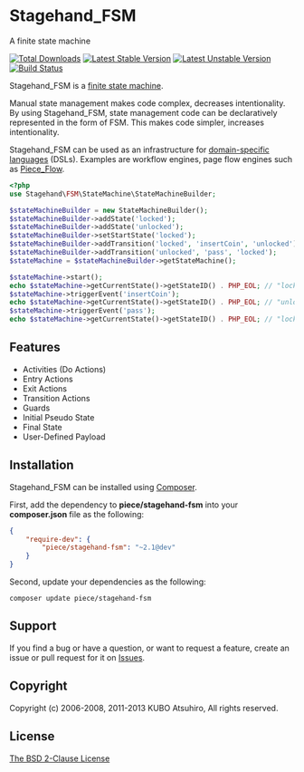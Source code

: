 # Stagehand_FSM

A finite state machine

[![Total Downloads](https://poser.pugx.org/piece/stagehand-fsm/downloads.png)](https://packagist.org/packages/piece/stagehand-fsm)
[![Latest Stable Version](https://poser.pugx.org/piece/stagehand-fsm/v/stable.png)](https://packagist.org/packages/piece/stagehand-fsm)
[![Latest Unstable Version](https://poser.pugx.org/piece/stagehand-fsm/v/unstable.png)](https://packagist.org/packages/piece/stagehand-fsm)
[![Build Status](https://travis-ci.org/piece/stagehand-fsm.svg?branch=master)](https://travis-ci.org/piece/stagehand-fsm)

Stagehand_FSM is a [finite state machine](https://en.wikipedia.org/wiki/Finite-state_machine).

Manual state management makes code complex, decreases intentionality. By using Stagehand_FSM, state management code can be declaratively represented in the form of FSM. This makes code simpler, increases intentionality.

Stagehand_FSM can be used as an infrastructure for [domain-specific languages](http://en.wikipedia.org/wiki/Domain-specific_language) (DSLs). Examples are workflow engines, page flow engines such as [Piece_Flow](https://github.com/piece/piece-flow).

```php
<?php
use Stagehand\FSM\StateMachine\StateMachineBuilder;

$stateMachineBuilder = new StateMachineBuilder();
$stateMachineBuilder->addState('locked');
$stateMachineBuilder->addState('unlocked');
$stateMachineBuilder->setStartState('locked');
$stateMachineBuilder->addTransition('locked', 'insertCoin', 'unlocked');
$stateMachineBuilder->addTransition('unlocked', 'pass', 'locked');
$stateMachine = $stateMachineBuilder->getStateMachine();

$stateMachine->start();
echo $stateMachine->getCurrentState()->getStateID() . PHP_EOL; // "locked"
$stateMachine->triggerEvent('insertCoin');
echo $stateMachine->getCurrentState()->getStateID() . PHP_EOL; // "unlocked"
$stateMachine->triggerEvent('pass');
echo $stateMachine->getCurrentState()->getStateID() . PHP_EOL; // "locked"
```

## Features

* Activities (Do Actions)
* Entry Actions
* Exit Actions
* Transition Actions
* Guards
* Initial Pseudo State
* Final State
* User-Defined Payload

## Installation

Stagehand_FSM can be installed using [Composer](http://getcomposer.org/).

First, add the dependency to **piece/stagehand-fsm** into your **composer.json** file as the following:

```json
{
    "require-dev": {
        "piece/stagehand-fsm": "~2.1@dev"
    }
}
```

Second, update your dependencies as the following:

```console
composer update piece/stagehand-fsm
```

## Support

If you find a bug or have a question, or want to request a feature, create an issue or pull request for it on [Issues](https://github.com/piece/stagehand-fsm/issues).

## Copyright

Copyright (c) 2006-2008, 2011-2013 KUBO Atsuhiro, All rights reserved.

## License

[The BSD 2-Clause License](http://opensource.org/licenses/BSD-2-Clause)
